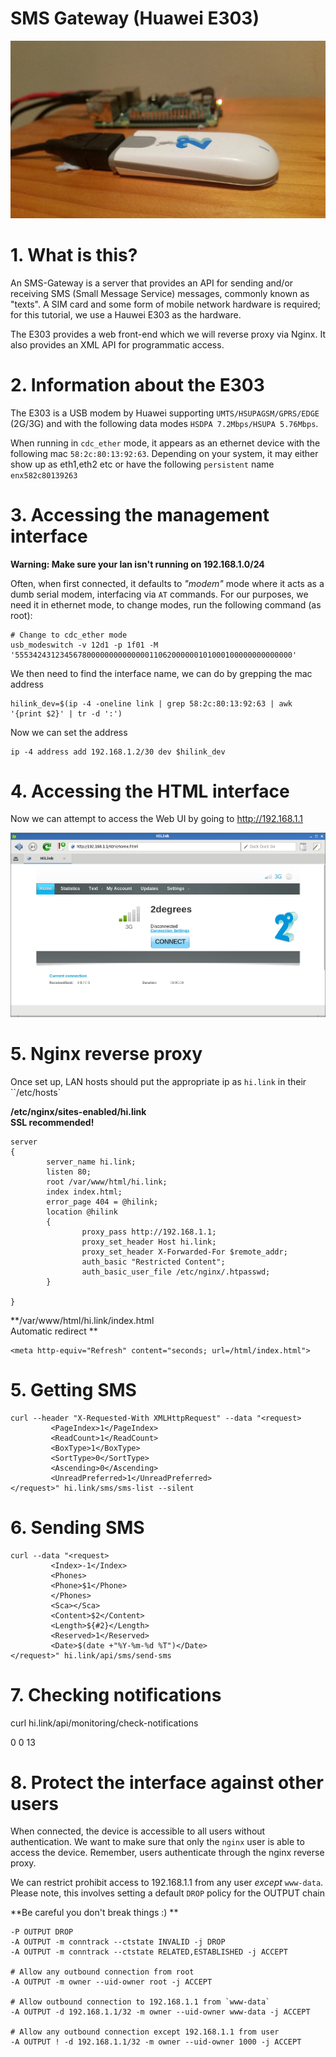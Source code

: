 # SMS Gateway (Huawei E303)

![](image.jpg)


# 1. What is this?
An SMS-Gateway is a server that provides an API for sending and/or receiving SMS (Small Message Service) messages, commonly known as "texts". A SIM card and some form of mobile network hardware is required; for this tutorial, we use a Hauwei E303 as the hardware.

The E303 provides a web front-end which we will reverse proxy via Nginx. It also provides an XML API for programmatic access.

# 2. Information about the E303
The E303 is a USB modem by Huawei supporting `UMTS/HSUPAGSM/GPRS/EDGE` (2G/3G) and with the following data modes `HSDPA 7.2Mbps/HSUPA 5.76Mbps`.

When running in `cdc_ether` mode, it appears as an ethernet device with the following mac `58:2c:80:13:92:63`.
Depending on your system, it may either show up as eth1,eth2 etc or have the following `persistent` name `enx582c80139263`

# 3. Accessing the management interface  

**Warning: Make sure your lan isn't running on 192.168.1.0/24**

Often, when first connected, it defaults to *"modem"* mode where it acts as a dumb serial modem, interfacing via `AT` commands. For our purposes, we need it in ethernet mode, to change modes, run the following command (as root):

    # Change to cdc_ether mode
    usb_modeswitch -v 12d1 -p 1f01 -M '55534243123456780000000000000011062000000101000100000000000000'

We then need to find the interface name, we can do by grepping the mac address

    hilink_dev=$(ip -4 -oneline link | grep 58:2c:80:13:92:63 | awk '{print $2}' | tr -d ':')

Now we can set the address

    ip -4 address add 192.168.1.2/30 dev $hilink_dev

# 4. Accessing the HTML interface

Now we can attempt to access the Web UI by going to http://192.168.1.1

![](/webui.png)

# 5. Nginx reverse proxy

Once set up, LAN hosts should put the appropriate ip as `hi.link` in their ``/etc/hosts`

**/etc/nginx/sites-enabled/hi.link  
SSL recommended!**

    server
    {
            server_name hi.link;
            listen 80;
            root /var/www/html/hi.link;
            index index.html;
            error_page 404 = @hilink;
            location @hilink
            {
                    proxy_pass http://192.168.1.1;
                    proxy_set_header Host hi.link;
                    proxy_set_header X-Forwarded-For $remote_addr;
                    auth_basic "Restricted Content";
                    auth_basic_user_file /etc/nginx/.htpasswd;
            }

    }

**/var/www/html/hi.link/index.html  
Automatic redirect
**

    <meta http-equiv="Refresh" content="seconds; url=/html/index.html">      

# 5. Getting SMS

    curl --header "X-Requested-With XMLHttpRequest" --data "<request>
             <PageIndex>1</PageIndex>
             <ReadCount>1</ReadCount>
             <BoxType>1</BoxType>
             <SortType>0</SortType>
             <Ascending>0</Ascending>
             <UnreadPreferred>1</UnreadPreferred>
    </request>" hi.link/sms/sms-list --silent

# 6. Sending SMS

    curl --data "<request>
             <Index>-1</Index>
             <Phones>
             <Phone>$1</Phone>
             </Phones>
             <Sca></Sca>
             <Content>$2</Content>
             <Length>${#2}</Length>
             <Reserved>1</Reserved>
             <Date>$(date +"%Y-%m-%d %T")</Date>
    </request>" hi.link/api/sms/send-sms

# 7. Checking notifications

  curl hi.link/api/monitoring/check-notifications
  <?xml version="1.0" encoding="UTF-8"?>
  <response>
  <UnreadMessage>0</UnreadMessage>
  <SmsStorageFull>0</SmsStorageFull>
  <OnlineUpdateStatus>13</OnlineUpdateStatus>
  </response>


# 8. Protect the interface against other users
When connected, the device is accessible to all users without authentication.
We want to make sure that only the `nginx` user is able to access the device. Remember, users authenticate through the nginx reverse proxy.

We can restrict prohibit access to 192.168.1.1 from any user *except* `www-data`.
Please note, this involves setting a default `DROP` policy for the OUTPUT chain

**Be careful you don't break things :) **

    -P OUTPUT DROP
    -A OUTPUT -m conntrack --ctstate INVALID -j DROP
    -A OUTPUT -m conntrack --ctstate RELATED,ESTABLISHED -j ACCEPT

    # Allow any outbound connection from root
    -A OUTPUT -m owner --uid-owner root -j ACCEPT

    # Allow outbound connection to 192.168.1.1 from `www-data`
    -A OUTPUT -d 192.168.1.1/32 -m owner --uid-owner www-data -j ACCEPT

    # Allow any outbound connection except 192.168.1.1 from user
    -A OUTPUT ! -d 192.168.1.1/32 -m owner --uid-owner 1000 -j ACCEPT
